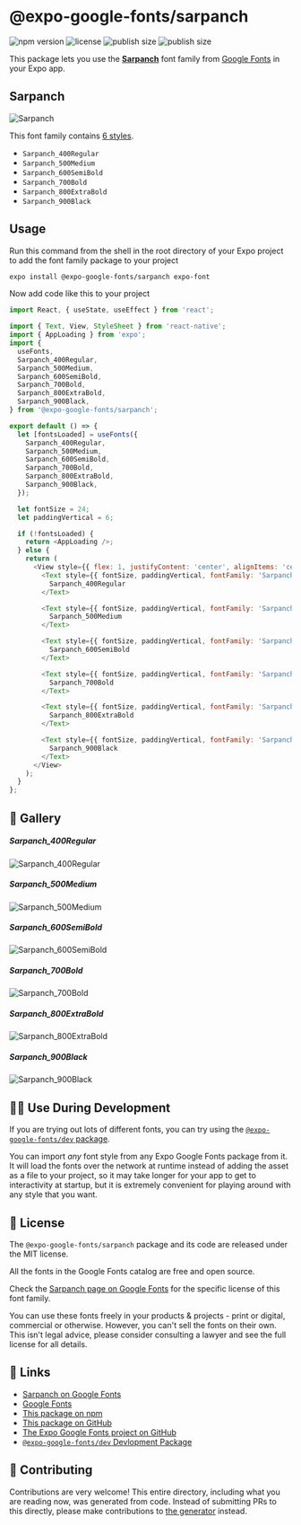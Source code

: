 # @expo-google-fonts/sarpanch

![npm version](https://flat.badgen.net/npm/v/@expo-google-fonts/sarpanch)
![license](https://flat.badgen.net/github/license/expo/google-fonts)
![publish size](https://flat.badgen.net/packagephobia/install/@expo-google-fonts/sarpanch)
![publish size](https://flat.badgen.net/packagephobia/publish/@expo-google-fonts/sarpanch)

This package lets you use the [**Sarpanch**](https://fonts.google.com/specimen/Sarpanch) font family from [Google Fonts](https://fonts.google.com/) in your Expo app.

## Sarpanch

![Sarpanch](./font-family.png)

This font family contains [6 styles](#-gallery).

- `Sarpanch_400Regular`
- `Sarpanch_500Medium`
- `Sarpanch_600SemiBold`
- `Sarpanch_700Bold`
- `Sarpanch_800ExtraBold`
- `Sarpanch_900Black`

## Usage

Run this command from the shell in the root directory of your Expo project to add the font family package to your project
```sh
expo install @expo-google-fonts/sarpanch expo-font
```

Now add code like this to your project
```js
import React, { useState, useEffect } from 'react';

import { Text, View, StyleSheet } from 'react-native';
import { AppLoading } from 'expo';
import {
  useFonts,
  Sarpanch_400Regular,
  Sarpanch_500Medium,
  Sarpanch_600SemiBold,
  Sarpanch_700Bold,
  Sarpanch_800ExtraBold,
  Sarpanch_900Black,
} from '@expo-google-fonts/sarpanch';

export default () => {
  let [fontsLoaded] = useFonts({
    Sarpanch_400Regular,
    Sarpanch_500Medium,
    Sarpanch_600SemiBold,
    Sarpanch_700Bold,
    Sarpanch_800ExtraBold,
    Sarpanch_900Black,
  });

  let fontSize = 24;
  let paddingVertical = 6;

  if (!fontsLoaded) {
    return <AppLoading />;
  } else {
    return (
      <View style={{ flex: 1, justifyContent: 'center', alignItems: 'center' }}>
        <Text style={{ fontSize, paddingVertical, fontFamily: 'Sarpanch_400Regular' }}>
          Sarpanch_400Regular
        </Text>

        <Text style={{ fontSize, paddingVertical, fontFamily: 'Sarpanch_500Medium' }}>
          Sarpanch_500Medium
        </Text>

        <Text style={{ fontSize, paddingVertical, fontFamily: 'Sarpanch_600SemiBold' }}>
          Sarpanch_600SemiBold
        </Text>

        <Text style={{ fontSize, paddingVertical, fontFamily: 'Sarpanch_700Bold' }}>
          Sarpanch_700Bold
        </Text>

        <Text style={{ fontSize, paddingVertical, fontFamily: 'Sarpanch_800ExtraBold' }}>
          Sarpanch_800ExtraBold
        </Text>

        <Text style={{ fontSize, paddingVertical, fontFamily: 'Sarpanch_900Black' }}>
          Sarpanch_900Black
        </Text>
      </View>
    );
  }
};

```

## 🔡 Gallery

##### Sarpanch_400Regular
![Sarpanch_400Regular](./Sarpanch_400Regular.ttf.png)

##### Sarpanch_500Medium
![Sarpanch_500Medium](./Sarpanch_500Medium.ttf.png)

##### Sarpanch_600SemiBold
![Sarpanch_600SemiBold](./Sarpanch_600SemiBold.ttf.png)

##### Sarpanch_700Bold
![Sarpanch_700Bold](./Sarpanch_700Bold.ttf.png)

##### Sarpanch_800ExtraBold
![Sarpanch_800ExtraBold](./Sarpanch_800ExtraBold.ttf.png)

##### Sarpanch_900Black
![Sarpanch_900Black](./Sarpanch_900Black.ttf.png)


## 👩‍💻 Use During Development

If you are trying out lots of different fonts, you can try using the [`@expo-google-fonts/dev` package](https://github.com/expo/google-fonts/tree/master/font-packages/dev#readme).

You can import *any* font style from any Expo Google Fonts package from it. It will load the fonts
over the network at runtime instead of adding the asset as a file to your project, so it may take longer
for your app to get to interactivity at startup, but it is extremely convenient
for playing around with any style that you want.

## 📖 License

The `@expo-google-fonts/sarpanch` package and its code are released under the MIT license.

All the fonts in the Google Fonts catalog are free and open source.

Check the [Sarpanch page on Google Fonts](https://fonts.google.com/specimen/Sarpanch) for the specific license of this font family.

You can use these fonts freely in your products & projects - print or digital, commercial or otherwise. However, you can't sell the fonts on their own. This isn't legal advice, please consider consulting a lawyer and see the full license for all details.

## 🔗 Links

- [Sarpanch on Google Fonts](https://fonts.google.com/specimen/Sarpanch)
- [Google Fonts](https://fonts.google.com/)
- [This package on npm](https://www.npmjs.com/package/@expo-google-fonts/sarpanch)
- [This package on GitHub](https://github.com/expo/google-fonts/tree/master/font-packages/sarpanch)
- [The Expo Google Fonts project on GitHub](https://github.com/expo/google-fonts)
- [`@expo-google-fonts/dev` Devlopment Package](https://github.com/expo/google-fonts/tree/master/font-packages/dev)

## 🤝 Contributing

Contributions are very welcome! This entire directory, including what you are reading now, was generated from code. Instead of submitting PRs to this directly, please make contributions to [the generator](https://github.com/expo/google-fonts/tree/master/packages/generator) instead.
